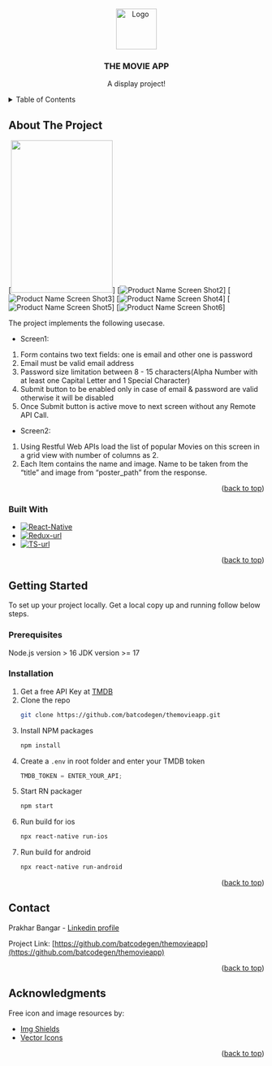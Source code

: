 <!-- Improved compatibility of back to top link: See: https://github.com/othneildrew/Best-README-Template/pull/73 -->

<a name="readme-top"></a>

<!--
*** Thanks for checking out the Best-README-Template. If you have a suggestion
*** that would make this better, please fork the repo and create a pull request
*** or simply open an issue with the tag "enhancement".
*** Don't forget to give the project a star!
*** Thanks again! Now go create something AMAZING! :D
-->

<!-- PROJECT SHIELDS -->
<!--
*** I'm using markdown "reference style" links for readability.
*** Reference links are enclosed in brackets [ ] instead of parentheses ( ).
*** See the bottom of this document for the declaration of the reference variables
*** for contributors-url, forks-url, etc. This is an optional, concise syntax you may use.
*** https://www.markdownguide.org/basic-syntax/#reference-style-links
-->
<!-- PROJECT LOGO -->
<br />
<div align="center">
  <a href="https://github.com/othneildrew/Best-README-Template">
    <img src="src/assets/applogo.png" alt="Logo" width="80" height="80">
  </a>

  <h3 align="center">THE MOVIE APP</h3>

  <p align="center">
    A display project!
    <br />
  </p>
</div>

<!-- TABLE OF CONTENTS -->
<details>
  <summary>Table of Contents</summary>
  <ol>
    <li>
      <a href="#about-the-project">About The Project</a>
      <ul>
        <li><a href="#built-with">Built With</a></li>
      </ul>
    </li>
    <li>
      <a href="#getting-started">Getting Started</a>
      <ul>
        <li><a href="#prerequisites">Prerequisites</a></li>
        <li><a href="#installation">Installation</a></li>
      </ul>
    </li>
    <li><a href="#contact">Contact</a></li>
    <li><a href="#acknowledgments">Acknowledgments</a></li>
  </ol>
</details>

<!-- ABOUT THE PROJECT -->

## About The Project

[<img src="Assets/icon.png" width=200 height=300>] [![Product Name Screen Shot2][product-screenshot2]]
[![Product Name Screen Shot3][product-screenshot3]] [![Product Name Screen Shot4][product-screenshot4]]
[![Product Name Screen Shot5][product-screenshot5]] [![Product Name Screen Shot6][product-screenshot6]]

The project implements the following usecase.

- Screen1:

1. Form contains two text fields: one is email and other one is password
2. Email must be valid email address
3. Password size limitation between 8 - 15 characters(Alpha Number with at least one Capital Letter and 1 Special Character)
4. Submit button to be enabled only in case of email & password are valid otherwise it will be disabled
5. Once Submit button is active move to next screen without any Remote API Call.

- Screen2:

1. Using Restful Web APIs load the list of popular Movies on this screen in a grid view with number of columns as 2.
2. Each Item contains the name and image. Name to be taken from the “title” and image from “poster_path” from the response.

<p align="right">(<a href="#readme-top">back to top</a>)</p>

### Built With

- [![React-Native][RN]][React-Native]
- [![Redux-url][Redux.js]][Redux-url]
- [![TS-url][ts.org]][ts.org]

<p align="right">(<a href="#readme-top">back to top</a>)</p>

<!-- GETTING STARTED -->

## Getting Started

To set up your project locally.
Get a local copy up and running follow below steps.

### Prerequisites

Node.js version > 16
JDK version >= 17

### Installation

1. Get a free API Key at [TMDB](https://www.themoviedb.org/login)
2. Clone the repo
   ```sh
   git clone https://github.com/batcodegen/themovieapp.git
   ```
3. Install NPM packages
   ```sh
   npm install
   ```
4. Create a `.env` in root folder and enter your TMDB token
   ```js
   TMDB_TOKEN = ENTER_YOUR_API;
   ```
5. Start RN packager
   ```sh
   npm start
   ```
6. Run build for ios
   ```sh
   npx react-native run-ios
   ```
7. Run build for android
   ```sh
   npx react-native run-android
   ```
   <p align="right">(<a href="#readme-top">back to top</a>)</p>

<!-- CONTACT -->

## Contact

Prakhar Bangar - [Linkedin profile](https://www.linkedin.com/in/prakhar-bangar-289198a2/)

Project Link: [https://github.com/batcodegen/themovieapp](https://github.com/batcodegen/themovieapp)

<p align="right">(<a href="#readme-top">back to top</a>)</p>

<!-- ACKNOWLEDGMENTS -->

## Acknowledgments

Free icon and image resources by:

- [Img Shields](https://shields.io)
- [Vector Icons](https://github.com/oblador/react-native-vector-icons)

<p align="right">(<a href="#readme-top">back to top</a>)</p>

<!-- MARKDOWN LINKS & IMAGES -->
<!-- https://www.markdownguide.org/basic-syntax/#reference-style-links -->

[contributors-shield]: https://img.shields.io/github/contributors/othneildrew/Best-README-Template.svg?style=for-the-badge
[contributors-url]: https://github.com/othneildrew/Best-README-Template/graphs/contributors
[forks-shield]: https://img.shields.io/github/forks/othneildrew/Best-README-Template.svg?style=for-the-badge
[forks-url]: https://github.com/othneildrew/Best-README-Template/network/members
[stars-shield]: https://img.shields.io/github/stars/othneildrew/Best-README-Template.svg?style=for-the-badge
[stars-url]: https://github.com/othneildrew/Best-README-Template/stargazers
[issues-shield]: https://img.shields.io/github/issues/othneildrew/Best-README-Template.svg?style=for-the-badge
[issues-url]: https://github.com/othneildrew/Best-README-Template/issues
[license-shield]: https://img.shields.io/github/license/othneildrew/Best-README-Template.svg?style=for-the-badge
[license-url]: https://github.com/othneildrew/Best-README-Template/blob/master/LICENSE.txt
[linkedin-shield]: https://img.shields.io/badge/-LinkedIn-black.svg?style=for-the-badge&logo=linkedin&colorB=555
[linkedin-url]: https://linkedin.com/in/othneildrew
[product-screenshot1]: screenshots/sc1.png
[product-screenshot2]: screenshots/sc2.png
[product-screenshot3]: screenshots/sc3.png
[product-screenshot4]: screenshots/sc4.png
[product-screenshot5]: screenshots/sc5.png
[product-screenshot6]: screenshots/sc6.png
[React-Native]: https://img.shields.io/badge/react_native-%2320232a.svg?style=for-the-badge&logo=react&logoColor=%2361DAFB
[RN]: https://reactnative.dev/
[Redux-url]: https://img.shields.io/badge/redux-%23593d88.svg?style=for-the-badge&logo=redux&logoColor=white
[Redux.js]: https://redux.js.org/introduction/getting-started
[TS-url]: https://img.shields.io/badge/typescript-%23007ACC.svg?style=for-the-badge&logo=typescript&logoColor=white
[ts.org]: https://www.typescriptlang.org/
